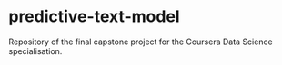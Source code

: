 # predictive-text-model

Repository of the final capstone project for the Coursera Data Science specialisation. 
